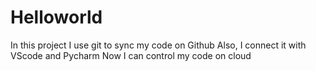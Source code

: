 # Helloworld
In this project
I use git to sync my code on Github
Also, I connect it with VScode and Pycharm
Now I can control my code on cloud
